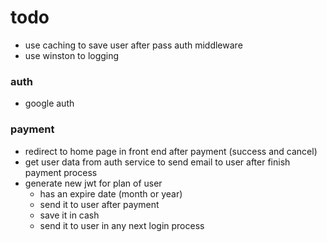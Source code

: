 # todo

- use caching to save user after pass auth middleware
- use winston to logging

<!-- - req.socket.remoteAddress() -->

### auth

- google auth

### payment

- redirect to home page in front end after payment (success and cancel)
- get user data from auth service to send email to user after finish payment process
- generate new jwt for plan of user
  - has an expire date (month or year)
  - send it to user after payment
  - save it in cash
  - send it to user in any next login process

<!-- - build payment by card (using strip) -->

